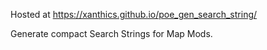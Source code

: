 Hosted at https://xanthics.github.io/poe_gen_search_string/


Generate compact Search Strings for Map Mods. 